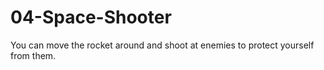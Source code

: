 # 04-Space-Shooter
You can move the rocket around and shoot at enemies to protect yourself from them.
